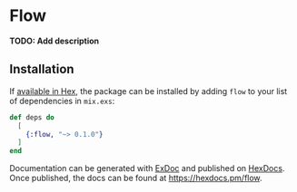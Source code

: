 # Flow

**TODO: Add description**

## Installation

If [available in Hex](https://hex.pm/docs/publish), the package can be installed
by adding `flow` to your list of dependencies in `mix.exs`:

```elixir
def deps do
  [
    {:flow, "~> 0.1.0"}
  ]
end
```

Documentation can be generated with [ExDoc](https://github.com/elixir-lang/ex_doc)
and published on [HexDocs](https://hexdocs.pm). Once published, the docs can
be found at <https://hexdocs.pm/flow>.

